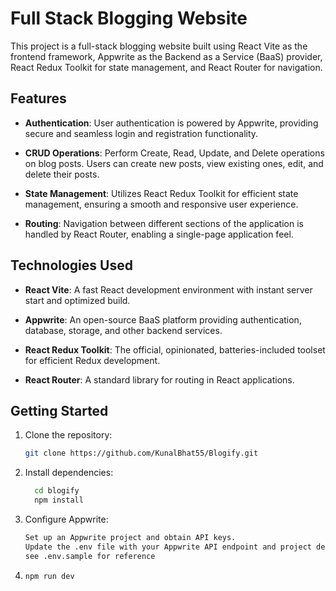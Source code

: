 # Full Stack Blogging Website

This project is a full-stack blogging website built using React Vite as the frontend framework, Appwrite as the Backend as a Service (BaaS) provider, React Redux Toolkit for state management, and React Router for navigation.

## Features

- **Authentication**: User authentication is powered by Appwrite, providing secure and seamless login and registration functionality.

- **CRUD Operations**: Perform Create, Read, Update, and Delete operations on blog posts. Users can create new posts, view existing ones, edit, and delete their posts.

- **State Management**: Utilizes React Redux Toolkit for efficient state management, ensuring a smooth and responsive user experience.

- **Routing**: Navigation between different sections of the application is handled by React Router, enabling a single-page application feel.

## Technologies Used

- **React Vite**: A fast React development environment with instant server start and optimized build.

- **Appwrite**: An open-source BaaS platform providing authentication, database, storage, and other backend services.

- **React Redux Toolkit**: The official, opinionated, batteries-included toolset for efficient Redux development.

- **React Router**: A standard library for routing in React applications.

## Getting Started

1. Clone the repository:

   ```bash
   git clone https://github.com/KunalBhat55/Blogify.git

   ```

2. Install dependencies:
   ```bash
     cd blogify
     npm install
   ```
3. Configure Appwrite:
    ```bash
    Set up an Appwrite project and obtain API keys.
    Update the .env file with your Appwrite API endpoint and project details.
    see .env.sample for reference
    ```
4.  ```bash
    npm run dev
    ``` 